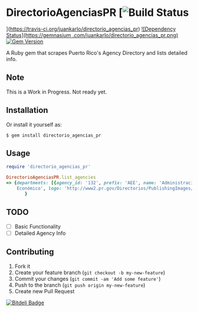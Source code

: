 # DirectorioAgenciasPR [![Build Status](https://travis-ci.org/juankarlo/directorio_agencias_pr.png?branch=v1.0.0.pre)
](https://travis-ci.org/juankarlo/directorio_agencias_pr) [![Dependency Status](https://gemnasium
.com/juankarlo/directorio_agencias_pr.png)](https://gemnasium.com/juankarlo/directorio_agencias_pr) [![Gem Version](https://badge.fury.io/rb/directorio_agencias_pr.png)](http://badge.fury.io/rb/directorio_agencias_pr)

A Ruby gem that scrapes Puerto Rico's Agency Directory and lists detailed info.

## Note

This is a Work in Progress. Not ready yet.

## Installation

Or install it yourself as:

    $ gem install directorio_agencias_pr

## Usage

```ruby
require 'directorio_agencias_pr'

DirectorioAgenciasPR.list_agencies
=> {departments: [{agency_id: '132', prefix: 'AEE', name: 'Administración de Asuntos Energéticos (Dpto. Desarrollo
    Económico', logo: 'http://www2.pr.gov/Directorios/PublishingImages/AAE.jpg'}]
       }

```

## TODO

- [ ] Basic Functionality
- [ ] Detailed Agency Info

## Contributing

1. Fork it
2. Create your feature branch (`git checkout -b my-new-feature`)
3. Commit your changes (`git commit -am 'Add some feature'`)
4. Push to the branch (`git push origin my-new-feature`)
5. Create new Pull Request

[![Bitdeli Badge](https://d2weczhvl823v0.cloudfront.net/juankarlo/directorio_agencias_pr/trend.png)](https://bitdeli.com/free "Bitdeli Badge")

